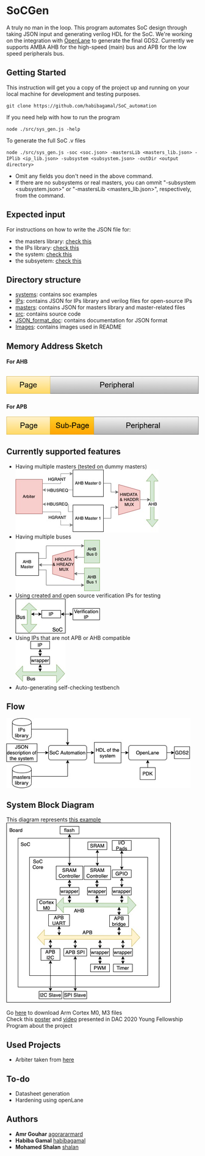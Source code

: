 # SoCGen

A truly no man in the loop. This program automates SoC design through taking JSON input and generating verilog HDL for the SoC. 
We're working on the integration with [OpenLane](https://github.com/efabless/openlane) to generate the final GDS2. 
Currently we supports AMBA AHB for the high-speed (main) bus and APB for the low speed peripherals bus. 

## Getting Started

This instruction will get you a copy of the project up and running on your local machine for development and testing purposes.
```shell
git clone https://github.com/habibagamal/SoC_automation
```
If you need help with how to run the program
```shell
node ./src/sys_gen.js -help 
```
To generate the full SoC .v files
```shell
node ./src/sys_gen.js -soc <soc.json> -mastersLib <masters_lib.json> -IPlib <ip_lib.json> -subsystem <subsystem.json> -outDir <output directory> 
```
- Omit any fields you don't need in the above command.
- If there are no subsystems or real masters, you can ommit "-subsystem <subsystem.json>" or "-mastersLib <masters_lib.json>", respectively, from the command.

## Expected input
For instructions on how to write the JSON file for: 
- the masters library: [check this](JSON_format_doc/masters)
- the IPs library: [check this](JSON_format_doc/IPs)
- the system: [check this](JSON_format_doc/SoC)
- the subsyetem: [check this](JSON_format_doc/subsystems)

## Directory structure
- [systems](./systems): contains soc examples
- [IPs](./IPs): contains JSON for IPs library and verilog files for open-source IPs
- [masters](./masters): contains JSON for masters library and master-related files
- [src](./src): contains source code
- [JSON_format_doc](./JSON_format_doc): contains documentation for JSON format
- [Images](./Images): contains images used in README

## Memory Address Sketch
#### For AHB
![](Images/AHB.png)
--------------------------
#### For APB
![](Images/APB.png)

## Currently supported features
- Having multiple masters (tested on dummy masters)<br>
![](Images/multi_masters.jpg)
- Having multiple buses<br>
![](Images/multi_buses.jpg)
- Using created and open source verification IPs for testing<br>
![](Images/IP_VIP.jpg)
- Using IPs that are not APB or AHB compatible<br>
![](Images/IP_wrapper.jpg)
- Auto-generating self-checking testbench

## Flow
![](Images/flow.jpg)

## System Block Diagram
This diagram represents [this example](./systems/CM0/Raptor)<br>
![](Images/SoC.jpg)

Go [here](https://developer.arm.com/) to download Arm Cortex M0, M3 files<br>
Check this [poster](https://drive.google.com/file/d/1GBd_jf6H-ud2rCmiS8y-bdfOldHAYiDl/view?usp=sharing) and [video](https://www.youtube.com/watch?v=QFSN9ta08jg) presented in DAC 2020 Young Fellowship Program about the project

## Used Projects
- Arbiter taken from [here](https://github.com/adki/gen_amba)

## To-do 
- Datasheet generation
- Hardening using openLane

## Authors
* **Amr Gouhar** [agorararmard](https://github.com/agorararmard)
* **Habiba Gamal** [habibagamal](https://github.com/habibagamal)
* **Mohamed Shalan** [shalan](https://github.com/shalan)





